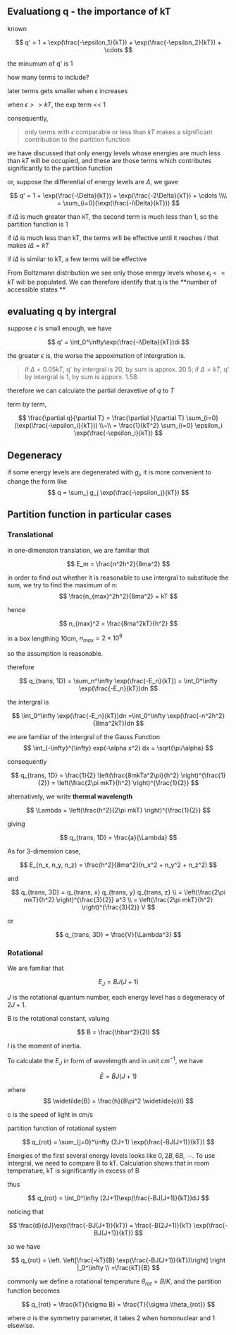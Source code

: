 ## Evaluationg q - the importance of kT

known

$$
q' = 1 + \exp(\frac{-\epsilon_1}{kT}) + \exp(\frac{-\epsilon_2}{kT}) + \cdots
$$

the minumum of q' is 1

how many terms to include?

later terms gets smaller when $\epsilon$ increases

when $\epsilon >> kT$, the exp term << 1

consequently, 

> only terms with $\epsilon$ comparable or less than $kT$ makes a significant contribution to the partition function 

we have discussed that only energy levels whose energies are much less than $kT$ will be occupied, and these are those terms which contributes significantly to the partition function

or, suppose the differential of energy levels are $\Delta$, we gave

$$
q' = 1 + \exp(\frac{-\Delta}{kT}) + \exp(\frac{-2\Delta}{kT}) + \cdots \\\\
= \sum_{i=0}(\exp(\frac{-i\Delta}{kT}))
$$

if $i\Delta$ is much greater than kT, the second term is much less than 1, so the partition function is $1$

if $i\Delta$ is much less than kT, the terms will be effective until it reaches $i$ that makes $i\Delta = kT$

if $i\Delta$ is similar to kT, a few terms will be effective

From Boltzmann distribution we see only those energy levels whose $\epsilon_i << kT$ will be populated. We can therefore identify that q is the **number of accessible states **

## evaluating q by intergral

suppose $\epsilon$ is small enough, we have

$$
q' = \int_0^\infty\exp(\frac{-i\Delta}{kT})di
$$

the greater $\epsilon$ is, the worse the appoximation of intergration is.

> if $\Delta = 0.05kT$, q' by intergral is 20, by sum is approx. 20.5; if $\Delta = kT$, q' by intergral is 1, by sum is apporx. 1.58.

therefore we can calculate the partial deravetive of $q$ to $T$

term by term,

$$
\frac{\partial q}{\partial T} = \frac{\partial }{\partial T} \sum_{i=0}(\exp(\frac{-\epsilon_i}{kT})) \\~\\
= \frac{1}{kT^2} \sum_{i=0} \epsilon_i \exp(\frac{-\epsilon_i}{kT})
$$

## Degeneracy

if some energy levels are degenerated with $g_j$, it is more convenient to change the form like 
$$
q = \sum_j g_j \exp(\frac{-\epsilon_j}{kT})
$$

## Partition function in particular cases

### Translational

in one-dimension translation, we are familiar that

$$
E_m = \frac{n^2h^2}{8ma^2}
$$

in order to find out whether it is reasonable to use intergral to substitude the sum, we try to find the maximum of n:
$$
\frac{n_{max}^2h^2}{8ma^2} = kT
$$

hence

$$
n_{max}^2 = \frac{8ma^2kT}{h^2}
$$

in a box lengthing 10cm, $n_{max} = 2\times 10^9$

so the assumption is reasonable.

therefore

$$
q_{trans, 1D} = \sum_n^\infty \exp(\frac{-E_n}{kT}) = \int_0^\infty \exp(\frac{-E_n}{kT})dn
$$

the intergral is 

$$
\int_0^\infty \exp(\frac{-E_n}{kT})dn =\int_0^\infty \exp(\frac{-n^2h^2}{8ma^2kT})dn
$$

we are familiar of the intergral of the Gauss Function 
$$
\int_{-\infty}^{\infty} exp(-\alpha x^2) dx = \sqrt{\pi/\alpha}
$$

consequently

$$
q_{trans, 1D} = \frac{1}{2} \left(\frac{8mkTa^2\pi}{h^2} \right)^{\frac{1}{2}} = \left(\frac{2\pi mkT}{h^2} \right)^{\frac{1}{2}}
$$

alternatively, we write **thermal wavelength**

$$
\Lambda = \left(\frac{h^2}{2\pi mkT} \right)^{\frac{1}{2}}
$$

giving

$$
q_{trans, 1D} = \frac{a}{\Lambda}
$$

As for 3-dimension case, 

$$
E_{n_x, n_y, n_z} = \frac{h^2}{8ma^2}(n_x^2 + n_y^2 + n_z^2)
$$

and 

$$
q_{trans, 3D} = q_{trans, x} q_{trans, y} q_{trans, z} \\
 = \left(\frac{2\pi mkT}{h^2} \right)^{\frac{3}{2}} a^3 \\ 
 = \left(\frac{2\pi mkT}{h^2} \right)^{\frac{3}{2}} V
$$

or 

$$
q_{trans, 3D} = \frac{V}{\Lambda^3}
$$

### Rotational

We are familiar that

$$
E_J = BJ(J+1)
$$

$J$ is the rotational quantum number, each energy level has a degeneracy of $2J+1$.

B is the rotational constant, valuing

$$
B = \frac{\hbar^2}{2I}
$$

$I$ is the moment of inertia.

To calculate the $E_J$ in form of wavelength and in unit $cm^{-1}$, we have

$$
\widetilde{E} = \widetilde{B}J(J+1)
$$

where
$$
\widetilde{B} = \frac{h}{8\pi^2 \widetilde{c}I}
$$

c is the speed of light in cm/s

partition function of rotational system

$$
q_{rot} = \sum_{j=0}^\infty (2J+1) \exp(\frac{-BJ(J+1)}{kT})
$$

Energies of the first several energy levels looks like $0, 2B, 6B, \cdots$. To use intergral, we need to compare B to kT. Calculation shows that in room temperature, kT is significantly in excess of B

thus

$$
q_{rot} = \int_0^\infty (2J+1)\exp(\frac{-BJ(J+1)}{kT})dJ
$$

noticing that 

$$
\frac{d}{dJ}\exp(\frac{-BJ(J+1)}{kT}) = \frac{-B(2J+1)}{kT} \exp(\frac{-BJ(J+1)}{kT})
$$

so we have

$$
q_{rot} = \left. \left[\frac{-kT}{B} \exp(\frac{-BJ(J+1)}{kT})\right] \right |_0^\infty \\
=\frac{kT}{B}
$$

commonly we define a rotational temperature $\theta_{rot} = B/K$, and the partition function becomes

$$
q_{rot} = \frac{kT}{\sigma B} = \frac{T}{\sigma \theta_{rot}}
$$

where $\sigma$ is the symmetry parameter, it takes 2 when homonuclear and 1 elsewise.